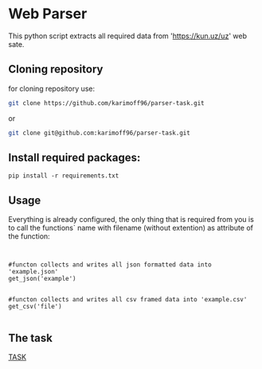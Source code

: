 # Web Parser

This python script extracts all required data from 'https://kun.uz/uz' web sate.

## Cloning repository

for cloning repository use: 

```bash
git clone https://github.com/karimoff96/parser-task.git
```
or
```bash
git clone git@github.com:karimoff96/parser-task.git
```

## Install required packages:
```
pip install -r requirements.txt
```
## Usage
Everything is already configured, the only thing that is required from you is to call the functions` name with filename (without extention) as attribute of the function:
```


#functon collects and writes all json formatted data into 'example.json' 
get_json('example')


#functon collects and writes all csv framed data into 'example.csv' 
get_csv('file')


```


## The task


[TASK](https://docs.google.com/document/d/1O8J7CUPWdvSfxdnNs80W3KOFFJtB4CdZEvy4OV-7oCs/edit)
